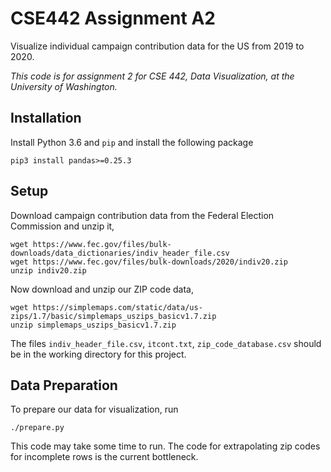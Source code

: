 # CSE442 Assignment A2

Visualize individual campaign contribution data for the US from 2019 to 2020.

*This code is for assignment 2 for CSE 442, Data Visualization, at the University of Washington.*

## Installation

Install Python 3.6 and `pip` and install the following package

```
pip3 install pandas>=0.25.3
```


## Setup

Download campaign contribution data from the Federal Election Commission and unzip it,

```
wget https://www.fec.gov/files/bulk-downloads/data_dictionaries/indiv_header_file.csv
wget https://www.fec.gov/files/bulk-downloads/2020/indiv20.zip
unzip indiv20.zip
```

Now download and unzip our ZIP code data,

```
wget https://simplemaps.com/static/data/us-zips/1.7/basic/simplemaps_uszips_basicv1.7.zip
unzip simplemaps_uszips_basicv1.7.zip
```

The files `indiv_header_file.csv`, `itcont.txt`, `zip_code_database.csv` should be in the working directory for this project.


## Data Preparation

To prepare our data for visualization, run

```
./prepare.py
```

This code may take some time to run. The code for extrapolating zip codes for incomplete rows is the current bottleneck.